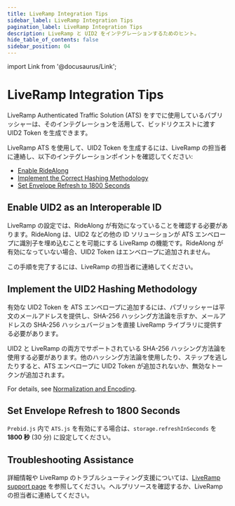 ```yaml
---
title: LiveRamp Integration Tips
sidebar_label: LiveRamp Integration Tips
pagination_label: LiveRamp Integration Tips
description: LiveRamp と UID2 をインテグレーションするためのヒント。 
hide_table_of_contents: false
sidebar_position: 04
---
```


import Link from '@docusaurus/Link';

# LiveRamp Integration Tips

LiveRamp Authenticated Traffic Solution (ATS) をすでに使用しているパブリッシャーは、そのインテグレーションを活用して、ビッドリクエストに渡す UID2 Token を生成できます。

LiveRamp ATS を使用して、UID2 Token を生成するには、LiveRamp の担当者に連絡し、以下のインテグレーションポイントを確認してください:

- [Enable RideAlong](#enable-uid2-as-an-interoperable-id)
- [Implement the Correct Hashing Methodology](#implement-the-uid2-hashing-methodology)
- [Set Envelope Refresh to 1800 Seconds](#set-envelope-refresh-to-1800-seconds)

## Enable UID2 as an Interoperable ID

LiveRamp の設定では、RideAlong が有効になっていることを確認する必要があります。RideAlong は、UID2 などの他の ID ソリューションが ATS エンベロープに識別子を埋め込むことを可能にする LiveRamp の機能です。RideAlong が有効になっていない場合、UID2 Token はエンベロープに追加されません。

この手順を完了するには、LiveRamp の担当者に連絡してください。

## Implement the UID2 Hashing Methodology

有効な UID2 Token を ATS エンベロープに追加するには、パブリッシャーは平文のメールアドレスを提供し、SHA-256 ハッシング方法論を示すか、メールアドレスの SHA-256 ハッシュバージョンを直接 LiveRamp ライブラリに提供する必要があります。

UID2 と LiveRamp の両方でサポートされている SHA-256 ハッシング方法論を使用する必要があります。他のハッシング方法論を使用したり、ステップを逃したりすると、ATS エンベロープに UID2 Token が追加されないか、無効なトークンが追加されます。

For details, see [Normalization and Encoding](../getting-started/gs-normalization-encoding.md).

## Set Envelope Refresh to 1800 Seconds

`Prebid.js` 内で `ATS.js` を有効にする場合は、`storage.refreshInSeconds` を **1800 秒** (30 分) に設定してください。

## Troubleshooting Assistance

詳細情報や LiveRamp のトラブルシューティング支援については、[LiveRamp support page](https://docs.liveramp.com/connect/en/support.html) を参照してください。ヘルプリソースを確認するか、LiveRamp の担当者に連絡してください。
